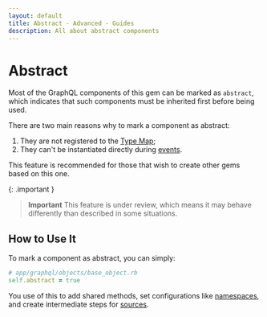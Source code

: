 ```yaml
---
layout: default
title: Abstract - Advanced - Guides
description: All about abstract components
---
```


# Abstract

Most of the GraphQL components of this gem can be marked as `abstract`, which
indicates that such components must be inherited first before being used.

There are two main reasons why to mark a component as abstract:

1. They are not registered to the [Type Map](/guides/type-map);
1. They can't be instantiated directly during [events](/guides/events).

This feature is recommended for those that wish to create other gems based on
this one.

{: .important }
> **Important**
> This feature is under review, which means it may behave differently
> than described in some situations.

## How to Use It

To mark a component as abstract, you can simply:

```ruby
# app/graphql/objects/base_object.rb
self.abstract = true
```

You use of this to add shared methods, set configurations like
[namespaces](/guides/advanced/namespaces), and create intermediate steps
for [sources](/guides/sources/#hooks).

